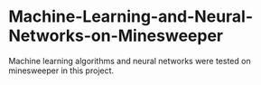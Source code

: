 # Machine-Learning-and-Neural-Networks-on-Minesweeper
Machine learning algorithms and neural networks were tested on minesweeper in this project.
